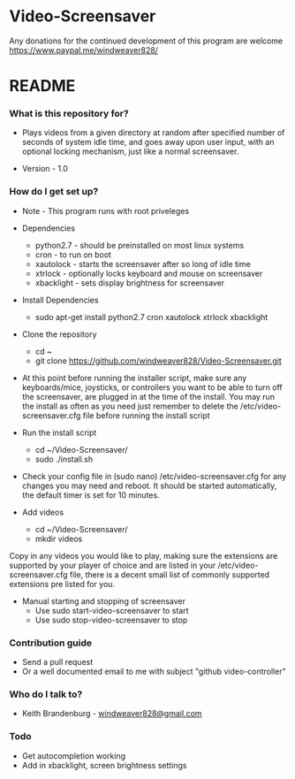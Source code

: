# Video-Screensaver


Any donations for the continued development of this program are welcome
https://www.paypal.me/windweaver828/

# README #

### What is this repository for? ###

* Plays videos from a given directory at random after specified number of seconds of system idle time, and goes away upon user input, with an optional locking mechanism, just like a normal screensaver.

* Version - 1.0

### How do I get set up? ###

- Note - This program runs with root priveleges
* Dependencies
    - python2.7 - should be preinstalled on most linux systems
    - cron - to run on boot
    - xautolock - starts the screensaver after so long of idle time
    - xtrlock - optionally locks keyboard and mouse on screensaver
    - xbacklight - sets display brightness for screensaver

* Install Dependencies
    - sudo apt-get install python2.7 cron xautolock xtrlock xbacklight

* Clone the repository
    - cd ~
    - git clone https://github.com/windweaver828/Video-Screensaver.git

* At this point before running the installer script, make sure any keyboards/mice, joysticks, or controllers you want to be able to turn off the screensaver, are plugged in at the time of the install. You may run the install as often as you need just remember to delete the /etc/video-screensaver.cfg file before running the install script
* Run the install script
    - cd ~/Video-Screensaver/
    - sudo ./install.sh

* Check your config file in (sudo nano) /etc/video-screensaver.cfg for any changes you may need and reboot. It should be started automatically, the default timer is set for 10 minutes.

* Add videos
    - cd ~/Video-Screensaver/
    - mkdir videos

Copy in any videos you would like to play, making sure the extensions are supported by your player of choice and are listed in your /etc/video-screensaver.cfg file, there is a decent small list of commonly supported extensions pre listed for you.

* Manual starting and stopping of screensaver
    - Use sudo start-video-screensaver to start
    - Use sudo stop-video-screensaver to stop

### Contribution guide

* Send a pull request
* Or a well documented email to me with subject "github video-controller"

### Who do I talk to? ###

* Keith Brandenburg - windweaver828@gmail.com

### Todo ###
* Get autocompletion working
* Add in xbacklight, screen brightness settings

